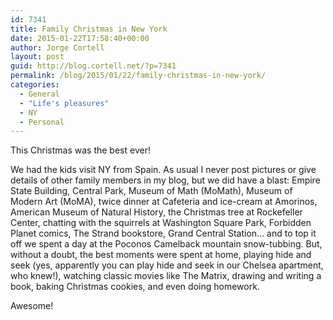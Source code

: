 ```yaml
---
id: 7341
title: Family Christmas in New York
date: 2015-01-22T17:58:40+00:00
author: Jorge Cortell
layout: post
guid: http://blog.cortell.net/?p=7341
permalink: /blog/2015/01/22/family-christmas-in-new-york/
categories:
  - General
  - "Life's pleasures"
  - NY
  - Personal
---
```

This Christmas was the best ever!

We had the kids visit NY from Spain. As usual I never post pictures or give details of other family members in my blog, but we did have a blast: Empire State Building, Central Park, Museum of Math (MoMath), Museum of Modern Art (MoMA), twice dinner at Cafeteria and ice-cream at Amorinos, American Museum of Natural History, the Christmas tree at Rockefeller Center, chatting with the squirrels at Washington Square Park, Forbidden Planet comics, The Strand bookstore, Grand Central Station... and to top it off we spent a day at the Poconos Camelback mountain snow-tubbing. But, without a doubt, the best moments were spent at home, playing hide and seek (yes, apparently you can play hide and seek in our Chelsea apartment, who knew!), watching classic movies like The Matrix, drawing and writing a book, baking Christmas cookies, and even doing homework.

Awesome!